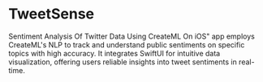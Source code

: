 # TweetSense
Sentiment Analysis Of Twitter Data Using CreateML On iOS" app employs CreateML's NLP to track and understand public sentiments on specific topics with high accuracy. It integrates SwiftUI for intuitive data visualization, offering users reliable insights into tweet sentiments in real-time.
